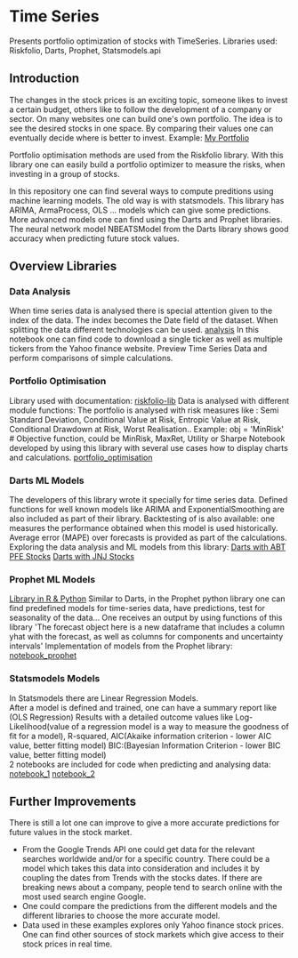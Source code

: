# Time Series
Presents portfolio optimization of stocks with TimeSeries. Libraries used: Riskfolio, Darts, Prophet, Statsmodels.api 

## Introduction
The changes in the stock prices is an exciting topic, someone likes to invest a certain budget, others like to follow the development of a company or sector.
On many websites one can build one's own portfolio. The idea is to see the desired stocks in one space. By comparing their values one can eventually decide where is better to invest.
Example: [My Portfolio](https://finance.yahoo.com/portfolios/)

Portfolio optimisation methods are used from the Riskfolio library. With this library one can easily build a portfolio optimizer to measure the risks, when investing in a group of stocks.

In this repository one can find several ways to compute preditions using machine learning models. The old way is with statsmodels. This library has ARIMA, ArmaProcess, OLS ... models which can give some predictions.
More advanced models one can find using the Darts and Prophet libraries. 
The neural network model NBEATSModel from the Darts library shows good accuracy when predicting future stock values.

## Overview Libraries

### Data Analysis
When time series data is analysed there is special attention given to the index of the data. The index becomes the Date field of the dataset. When splitting the data different technologies can be used.
[analysis](https://github.com/EmiliaGenadieva/time-series/notebooks/analysis_data)
In this notebook one can find code to download a single ticker as well as multiple tickers from the Yahoo finance website. Preview Time Series Data and perform comparisons of simple calculations.

### Portfolio Optimisation
Library used with documentation: [riskfolio-lib](https://riskfolio-lib.readthedocs.io/en/latest/portfolio.html)
Data is analysed with different module functions: The portfolio is analysed with risk measures like : Semi Standard Deviation,  Conditional Value at Risk, Entropic Value at Risk, Conditional Drawdown at Risk, Worst Realisation..
Example: obj = 'MinRisk' # Objective function, could be MinRisk, MaxRet, Utility or Sharpe
Notebook developed by using this library with several use cases how to display charts and calculations.
[portfolio_optimisation](https://github.com/EmiliaGenadieva/time-series/notebooks/portfolio_optimisation/)

### Darts ML Models
The developers of this library wrote it specially for time series data. Defined functions for well known models like ARIMA and ExponentialSmoothing are also included as part of their library. 
Backtesting of is also available: one measures the performance obtained when this model is used historically.
Average error (MAPE) over forecasts is provided as part of the calculations.
Exploring the data analysis and ML models from this library:
[Darts with ABT PFE Stocks](https://github.com/EmiliaGenadieva/time-series/notebooks/Darts_ABT_PFE)
[Darts with JNJ Stocks](https://github.com/EmiliaGenadieva/time-series/notebooks/Darts_JNJ)

### Prophet ML Models
[Library in R & Python](https://facebook.github.io/prophet/)
Similar to Darts, in the Prophet python library one can find predefined models for time-series data, have predictions, test for seasonality of the data... One receives an output by using functions of this library 'The forecast object here is a new dataframe that includes a column yhat with the forecast, as well as columns for components and uncertainty intervals'
Implementation of models from the Prophet library:
[notebook_prophet](https://github.com/EmiliaGenadieva/time-series/notebooks/prophet)

### Statsmodels Models
In Statsmodels there are Linear Regression Models.<br>
After a model is defined and trained, one can have a summary report like (OLS Regression) Results with a detailed outcome values like Log-Likelihood(value of a regression model is a way to measure the goodness of fit for a model), R-squared, AIC(Akaike information criterion - lower AIC value, better fitting model) BIC:(Bayesian Information Criterion - lower BIC value, better fitting model)<br>
2 notebooks are included for code when predicting and analysing data:
[notebook_1](https://github.com/EmiliaGenadieva/time-series/notebooks/statsmodels-1)
[notebook_2](https://github.com/EmiliaGenadieva/time-series/notebooks/statsmodels-2)

## Further Improvements
There is still a lot one can improve to give a more accurate predictions for future values in the stock market.<br>
- From the Google Trends API one could get data for the relevant searches worldwide and/or for a specific country. There could be a model which takes this data into consideration and includes it by coupling the dates from Trends with the stocks dates. If there are breaking news about a company, people tend to search online with the most used search engine Google.
- One could compare the predictions from the different models and the different libraries to choose the more accurate model.
- Data used in these examples explores only Yahoo finance stock prices. One can find other sources of stock markets which give access to their stock prices in real time.





